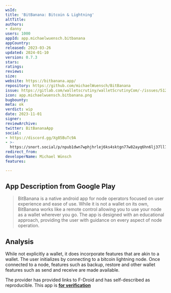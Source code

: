 ```yaml
---
wsId: 
title: 'BitBanana: Bitcoin & Lightning'
altTitle: 
authors:
- danny
users: 1000
appId: app.michaelwuensch.bitbanana
appCountry: 
released: 2023-03-26
updated: 2024-01-10
version: 0.7.3
stars: 
ratings: 
reviews: 
size: 
website: https://bitbanana.app/
repository: https://github.com/michaelWuensch/BitBanana
issue: https://gitlab.com/walletscrutiny/walletScrutinyCom/-/issues/512
icon: app.michaelwuensch.bitbanana.png
bugbounty: 
meta: ok
verdict: wip
date: 2023-11-01
signer: 
reviewArchive: 
twitter: BitBananaApp
social:
- https://discord.gg/Xg85BuTc9A
- >-
  https://snort.social/p/npub1dwn7wphjhrlej6ks4sktgn77w82ayq6hn6lj37ll75tav55nd3vq07xzaj
redirect_from: 
developerName: Michael Wünsch
features: 

---
```


## App Description from Google Play

> BitBanana is a native android app for node operators focused on user experience and ease of use. While it is not a wallet on its own, BitBanana works like a remote control allowing you to use your node as a wallet wherever you go. The app is designed with an educational approach, providing the user with guidance on every aspect of node operation.

## Analysis

While not explicitly a wallet, it does incorporate features that are akin to a wallet. The user initializes by connecting to a bitcoin lightning node. Once connected to a node, features such as backup, restore and other wallet features such as send and receive are made available. 

The provider has provided links to F-Droid and has self-described as reproducible. This app is [**for verification**](https://gitlab.com/walletscrutiny/walletScrutinyCom/-/issues/512)

